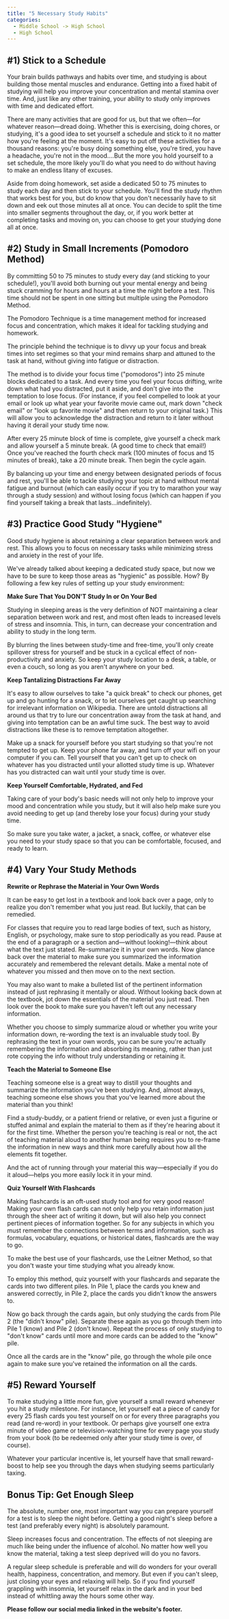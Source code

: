 ```yaml
---
title: "5 Necessary Study Habits"
categories:
  - Middle School -> High School
  - High School
---
```


<!---
<audio controls>
  <source src="horse.ogg" type="audio/ogg">
  <source src="horse.mp3" type="audio/mpeg">
</audio>
--->

<h2><b>#1) Stick to a Schedule</b></h2>

<p>Your brain builds pathways and habits over time, and studying is about building those mental muscles and endurance. Getting into a fixed habit of studying will help you improve your concentration and mental stamina over time. And, just like any other training, your ability to study only improves with time and dedicated effort.

There are many activities that are good for us, but that we often—for whatever reason—dread doing. Whether this is exercising, doing chores, or studying, it's a good idea to set yourself a schedule and stick to it no matter how you're feeling at the moment. It's easy to put off these activities for a thousand reasons: you're busy doing something else, you're tired, you have a headache, you're not in the mood.…But the more you hold yourself to a set schedule, the more likely you'll do what you need to do without having to make an endless litany of excuses.

Aside from doing homework, set aside a dedicated 50 to 75 minutes to study each day and then stick to your schedule. You'll find the study rhythm that works best for you, but do know that you don't necessarily have to sit down and eek out those minutes all at once. You can decide to split the time into smaller segments throughout the day, or, if you work better at completing tasks and moving on, you can choose to get your studying done all at once.</p>

<h2><b>#2) Study in Small Increments (Pomodoro Method)</b></h2>

<p>By committing 50 to 75 minutes to study every day (and sticking to your schedule!), you'll avoid both burning out your mental energy and being stuck cramming for hours and hours at a time the night before a test. This time should not be spent in one sitting but multiple using the Pomodoro Method.

The Pomodoro Technique is a time management method for increased focus and concentration, which makes it ideal for tackling studying and homework.

The principle behind the technique is to divvy up your focus and break times into set regimes so that your mind remains sharp and attuned to the task at hand, without giving into fatigue or distraction.

The method is to divide your focus time ("pomodoros") into 25 minute blocks dedicated to a task. And every time you feel your focus drifting, write down what had you distracted, put it aside, and don't give into the temptation to lose focus. (For instance, if you feel compelled to look at your email or look up what year your favorite movie came out, mark down "check email" or "look up favorite movie" and then return to your original task.) This will allow you to acknowledge the distraction and return to it later without having it derail your study time now.

After every 25 minute block of time is complete, give yourself a check mark and allow yourself a 5 minute break. (A good time to check that email!) Once you've reached the fourth check mark (100 minutes of focus and 15 minutes of break), take a 20 minute break. Then begin the cycle again.

By balancing up your time and energy between designated periods of focus and rest, you'll be able to tackle studying your topic at hand without mental fatigue and burnout (which can easily occur if you try to marathon your way through a study session) and without losing focus (which can happen if you find yourself taking a break that lasts...indefinitely). </p>

<h2><b>#3) Practice Good Study "Hygiene"</b></h2>
Good study hygiene is about retaining a clear separation between work and rest. This allows you to focus on necessary tasks while minimizing stress and anxiety in the rest of your life.

We've already talked about keeping a dedicated study space, but now we have to be sure to keep those areas as "hygienic" as possible. How? By following a few key rules of setting up your study environment:

<b>Make Sure That You DON'T Study In or On Your Bed</b>

Studying in sleeping areas is the very definition of NOT maintaining a clear separation between work and rest, and most often leads to increased levels of stress and insomnia. This, in turn, can decrease your concentration and ability to study in the long term.

By blurring the lines between study-time and free-time, you'll only create spillover stress for yourself and be stuck in a cyclical effect of non-productivity and anxiety. So keep your study location to a desk, a table, or even a couch, so long as you aren't anywhere on your bed.

<b>Keep Tantalizing Distractions Far Away</b>

It's easy to allow ourselves to take "a quick break" to check our phones, get up and go hunting for a snack, or to let ourselves get caught up searching for irrelevant information on Wikipedia. There are untold distractions all around us that try to lure our concentration away from the task at hand, and giving into temptation can be an awful time suck. The best way to avoid distractions like these is to remove temptation altogether.

Make up a snack for yourself before you start studying so that you're not tempted to get up. Keep your phone far away, and turn off your wifi on your computer if you can. Tell yourself that you can't get up to check on whatever has you distracted until your allotted study time is up. Whatever has you distracted can wait until your study time is over.

<b>Keep Yourself Comfortable, Hydrated, and Fed</b>

Taking care of your body's basic needs will not only help to improve your mood and concentration while you study, but it will also help make sure you avoid needing to get up (and thereby lose your focus) during your study time.

So make sure you take water, a jacket, a snack, coffee, or whatever else you need to your study space so that you can be comfortable, focused, and ready to learn.

<h2><b>#4) Vary Your Study Methods</b></h2>

<b>Rewrite or Rephrase the Material in Your Own Words</b>

It can be easy to get lost in a textbook and look back over a page, only to realize you don't remember what you just read. But luckily, that can be remedied.

For classes that require you to read large bodies of text, such as history, English, or psychology, make sure to stop periodically as you read. Pause at the end of a paragraph or a section and—without looking!—think about what the text just stated. Re-summarize it in your own words. Now glance back over the material to make sure you summarized the information accurately and remembered the relevant details. Make a mental note of whatever you missed and then move on to the next section.

You may also want to make a bulleted list of the pertinent information instead of just rephrasing it mentally or aloud. Without looking back down at the textbook, jot down the essentials of the material you just read. Then look over the book to make sure you haven't left out any necessary information.

Whether you choose to simply summarize aloud or whether you write your information down, re-wording the text is an invaluable study tool. By rephrasing the text in your own words, you can be sure you're actually remembering the information and absorbing its meaning, rather than just rote copying the info without truly understanding or retaining it.

<b>Teach the Material to Someone Else</b>

Teaching someone else is a great way to distill your thoughts and summarize the information you've been studying. And, almost always, teaching someone else shows you that you've learned more about the material than you think!

Find a study-buddy, or a patient friend or relative, or even just a figurine or stuffed animal and explain the material to them as if they're hearing about it for the first time. Whether the person you're teaching is real or not, the act of teaching material aloud to another human being requires you to re-frame the information in new ways and think more carefully about how all the elements fit together.

And the act of running through your material this way—especially if you do it aloud—helps you more easily lock it in your mind.

<b>Quiz Yourself With Flashcards</b>

Making flashcards is an oft-used study tool and for very good reason! Making your own flash cards can not only help you retain information just through the sheer act of writing it down, but will also help you connect pertinent pieces of information together. So for any subjects in which you must remember the connections between terms and information, such as formulas, vocabulary, equations, or historical dates, flashcards are the way to go.

To make the best use of your flashcards, use the Leitner Method, so that you don't waste your time studying what you already know.

To employ this method, quiz yourself with your flashcards and separate the cards into two different piles. In Pile 1, place the cards you knew and answered correctly, in Pile 2, place the cards you didn't know the answers to.

Now go back through the cards again, but only studying the cards from Pile 2 (the "didn't know" pile). Separate these again as you go through them into Pile 1 (know) and Pile 2 (don't know). Repeat the process of only studying to "don't know" cards until more and more cards can be added to the "know" pile.

Once all the cards are in the "know" pile, go through the whole pile once again to make sure you've retained the information on all the cards.

<h2><b>#5) Reward Yourself</b></h2>

<p>To make studying a little more fun, give yourself a small reward whenever you hit a study milestone. For instance, let yourself eat a piece of candy for every 25 flash cards you test yourself on or for every three paragraphs you read (and re-word) in your textbook. Or perhaps give yourself one extra minute of video game or television-watching time for every page you study from your book (to be redeemed only after your study time is over, of course).

Whatever your particular incentive is, let yourself have that small reward-boost to help see you through the days when studying seems particularly taxing.</p>

<h2><b>Bonus Tip: Get Enough Sleep</b></h2>

<p>The absolute, number one, most important way you can prepare yourself for a test is to sleep the night before. Getting a good night's sleep before a test (and preferably every night) is absolutely paramount.

Sleep increases focus and concentration. The effects of not sleeping are much like being under the influence of alcohol. No matter how well you know the material, taking a test sleep deprived will do you no favors.

A regular sleep schedule is preferable and will do wonders for your overall health, happiness, concentration, and memory. But even if you can't sleep, just closing your eyes and relaxing will help. So if you find yourself grappling with insomnia, let yourself relax in the dark and in your bed instead of whittling away the hours some other way.</p>


<caption><b>Please follow our social media linked in the website's footer.</b></caption>



